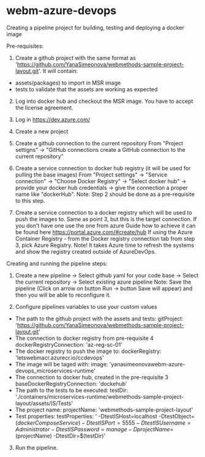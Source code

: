 # webm-azure-devops
Creating a pipeline project for building, testing and deploying a docker image

Pre-requisites:
1.  Create a github project with the same format as 'https://github.com/YanaSimeonova/webmethods-sample-project-layout.git'. 
    It will contain:
  - assets(packages) to import in MSR image 
  - tests to validate that the assets are working as expected
2. Log into  docker hub and checkout the MSR image. You have to accept the license agreement.
3. Log in https://dev.azure.com/ 
4.	Create a new project
5. Create a github connection to the current repository
From "Project settigns" -> "GitHub connections create a GitHub connection to the current repository"
6. Create a service connection to docker hub registry (it will be used for pulling the base images)
From "Project settings" -> "Service connection" -> "Choose Docker Registry" -> "Select docker hub" -> provide your docker hub credentials -> give the connection a proper name like "dockerHub". 
Note: Step 2 should be done as a pre-requisite to this step. 

6. Create a service connection to a docker registry which will be used to push the images to.
Same as point 3, but this is the target connection. If you don't have one use the one from azure
Guide how to achieve it can be found here
https://portal.azure.com/#create/hub
If using the Azure Container Registry - from the Docker registry connection tab from step 3, pick Azure Registry. Note! It takes Azure time to refresh the systems and show the registry created outside of AzureDevOps.

Creating and running the pipeline steps:
1. Create a new pipeline 
 -> Select github yaml for your code base
 -> Select the current repository
 -> Select existing azure pipeline
 Note: Save the pipeline (Click on arrow on button Run -> button Save will appear) and then you will be able to reconfigure it.
 
 2. Configure pipelines variables to use your custom values
  - The path to the github project with the assets and tests:
  gitProject: 'https://github.com/YanaSimeonova/webmethods-sample-project-layout.git'
   - The connection to docker registry from pre-requisite 4 
  dockerRegistryConnection: 'az-reg-sc-01'
  - The docker registry to push the image to:
  dockerRegistry: 'letswebmacr.azurecr.io/ccdevops'
  - The image will be taged with: 
  image: 'yanasimeonovawebm-azure-devops_microservices-runtime'
  - The connection to docker hub, created in the pre-requisite 3 
  baseDockerRegistryConnection: 'dockehub'
  - The path to the tests to be executed: 
  testDir: './containers/microservices-runtime/webmethods-sample-project-layout/assets/IS/Tests'
  - The project name: 
  projectName: 'webmethods-sample-project-layout'
  - Test properties: 
  testProperties: ' -DtestISHost=localhost -DtestObject=$(dockerComposeService) -DtestISPort=5555 -DtestISUsername=Administrator -DtestISPassword=manage -DprojectName=$(projectName) -DtestDir=$(testDir)'


3. Run the pipeline.

